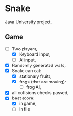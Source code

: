 # Snake

Java University project.

## Game

- [ ] Two players,
  - [x] Keyboard input,
  - [ ] AI input,
- [x] Randomly generated walls,
- [x] Snake can eat:
  - [x] stationary fruits,
  - [x] frogs (that are moving):
    - [ ] frog AI,
- [x] all collisions checks passed,
- [x] best score:
  - [x] in game,
  - [ ] in file
